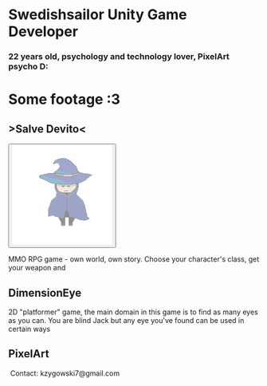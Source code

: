 <html>
  <head>
    <title>Swedishsailor</title>
  </head>
    <body>
    <h1> Swedishsailor Unity Game Developer</h1>
      <h3> 22 years old, psychology and technology lover, PixelArt psycho D:</h3>
      <h1> Some footage :3 </h1>
   <h2> >Salve Devito< </h2>
     <button href="swedishsailor.github.io/SalveDevito.md"> 
     <img src="sorcerer.png"/img> </button>  
      <p> MMO RPG game - own world, own story. Choose your character's class, get your weapon and </p>
      <h2> DimensionEye </h2>
      <p> 2D "platformer" game, the main domain in this game is to find as many eyes as you can. You are blind Jack but any eye you've found can be used in certain ways</p>
      <h2> PixelArt </h2><img 
  </body>
Contact:
kzygowski7@gmail.com
